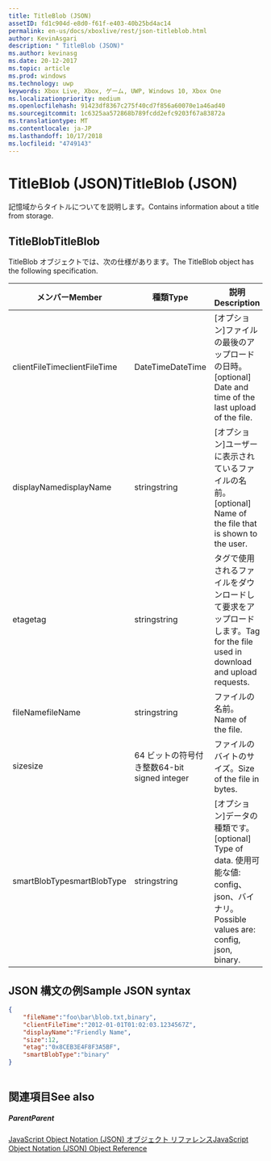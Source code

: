 ```yaml
---
title: TitleBlob (JSON)
assetID: fd1c904d-e8d0-f61f-e403-40b25bd4ac14
permalink: en-us/docs/xboxlive/rest/json-titleblob.html
author: KevinAsgari
description: " TitleBlob (JSON)"
ms.author: kevinasg
ms.date: 20-12-2017
ms.topic: article
ms.prod: windows
ms.technology: uwp
keywords: Xbox Live, Xbox, ゲーム, UWP, Windows 10, Xbox One
ms.localizationpriority: medium
ms.openlocfilehash: 91423df8367c275f40cd7f856a60070e1a46ad40
ms.sourcegitcommit: 1c6325aa572868b789fcdd2efc9203f67a83872a
ms.translationtype: MT
ms.contentlocale: ja-JP
ms.lasthandoff: 10/17/2018
ms.locfileid: "4749143"
---
```

# <a name="titleblob-json"></a><span data-ttu-id="ddbb3-104">TitleBlob (JSON)</span><span class="sxs-lookup"><span data-stu-id="ddbb3-104">TitleBlob (JSON)</span></span>
<span data-ttu-id="ddbb3-105">記憶域からタイトルについてを説明します。</span><span class="sxs-lookup"><span data-stu-id="ddbb3-105">Contains information about a title from storage.</span></span> 
<a id="ID4EP"></a>

 
## <a name="titleblob"></a><span data-ttu-id="ddbb3-106">TitleBlob</span><span class="sxs-lookup"><span data-stu-id="ddbb3-106">TitleBlob</span></span>
 
<span data-ttu-id="ddbb3-107">TitleBlob オブジェクトでは、次の仕様があります。</span><span class="sxs-lookup"><span data-stu-id="ddbb3-107">The TitleBlob object has the following specification.</span></span>
 
| <span data-ttu-id="ddbb3-108">メンバー</span><span class="sxs-lookup"><span data-stu-id="ddbb3-108">Member</span></span>| <span data-ttu-id="ddbb3-109">種類</span><span class="sxs-lookup"><span data-stu-id="ddbb3-109">Type</span></span>| <span data-ttu-id="ddbb3-110">説明</span><span class="sxs-lookup"><span data-stu-id="ddbb3-110">Description</span></span>| 
| --- | --- | --- | 
| <span data-ttu-id="ddbb3-111">clientFileTime</span><span class="sxs-lookup"><span data-stu-id="ddbb3-111">clientFileTime</span></span>| <span data-ttu-id="ddbb3-112">DateTime</span><span class="sxs-lookup"><span data-stu-id="ddbb3-112">DateTime</span></span>| <span data-ttu-id="ddbb3-113">[オプション]ファイルの最後のアップロードの日時。</span><span class="sxs-lookup"><span data-stu-id="ddbb3-113">[optional] Date and time of the last upload of the file.</span></span>| 
| <span data-ttu-id="ddbb3-114">displayName</span><span class="sxs-lookup"><span data-stu-id="ddbb3-114">displayName</span></span>| <span data-ttu-id="ddbb3-115">string</span><span class="sxs-lookup"><span data-stu-id="ddbb3-115">string</span></span>| <span data-ttu-id="ddbb3-116">[オプション]ユーザーに表示されているファイルの名前。</span><span class="sxs-lookup"><span data-stu-id="ddbb3-116">[optional] Name of the file that is shown to the user.</span></span>| 
| <span data-ttu-id="ddbb3-117">etag</span><span class="sxs-lookup"><span data-stu-id="ddbb3-117">etag</span></span>| <span data-ttu-id="ddbb3-118">string</span><span class="sxs-lookup"><span data-stu-id="ddbb3-118">string</span></span>| <span data-ttu-id="ddbb3-119">タグで使用されるファイルをダウンロードして要求をアップロードします。</span><span class="sxs-lookup"><span data-stu-id="ddbb3-119">Tag for the file used in download and upload requests.</span></span>| 
| <span data-ttu-id="ddbb3-120">fileName</span><span class="sxs-lookup"><span data-stu-id="ddbb3-120">fileName</span></span>| <span data-ttu-id="ddbb3-121">string</span><span class="sxs-lookup"><span data-stu-id="ddbb3-121">string</span></span>| <span data-ttu-id="ddbb3-122">ファイルの名前。</span><span class="sxs-lookup"><span data-stu-id="ddbb3-122">Name of the file.</span></span>| 
| <span data-ttu-id="ddbb3-123">size</span><span class="sxs-lookup"><span data-stu-id="ddbb3-123">size</span></span>| <span data-ttu-id="ddbb3-124">64 ビットの符号付き整数</span><span class="sxs-lookup"><span data-stu-id="ddbb3-124">64-bit signed integer</span></span>| <span data-ttu-id="ddbb3-125">ファイルのバイトのサイズ。</span><span class="sxs-lookup"><span data-stu-id="ddbb3-125">Size of the file in bytes.</span></span>| 
| <span data-ttu-id="ddbb3-126">smartBlobType</span><span class="sxs-lookup"><span data-stu-id="ddbb3-126">smartBlobType</span></span>| <span data-ttu-id="ddbb3-127">string</span><span class="sxs-lookup"><span data-stu-id="ddbb3-127">string</span></span>| <span data-ttu-id="ddbb3-128">[オプション]データの種類です。</span><span class="sxs-lookup"><span data-stu-id="ddbb3-128">[optional] Type of data.</span></span> <span data-ttu-id="ddbb3-129">使用可能な値: config、json、バイナリ。</span><span class="sxs-lookup"><span data-stu-id="ddbb3-129">Possible values are: config, json, binary.</span></span>| 
  
<a id="ID4E6C"></a>

 
## <a name="sample-json-syntax"></a><span data-ttu-id="ddbb3-130">JSON 構文の例</span><span class="sxs-lookup"><span data-stu-id="ddbb3-130">Sample JSON syntax</span></span>
 

```json
{
    "fileName":"foo\bar\blob.txt,binary",
    "clientFileTime":"2012-01-01T01:02:03.1234567Z",
    "displayName":"Friendly Name",
    "size":12,
    "etag":"0x8CEB3E4F8F3A5BF",
    "smartBlobType":"binary"
}
      
```

  
<a id="ID4EID"></a>

 
## <a name="see-also"></a><span data-ttu-id="ddbb3-131">関連項目</span><span class="sxs-lookup"><span data-stu-id="ddbb3-131">See also</span></span>
 
<a id="ID4EKD"></a>

 
##### <a name="parent"></a><span data-ttu-id="ddbb3-132">Parent</span><span class="sxs-lookup"><span data-stu-id="ddbb3-132">Parent</span></span> 

[<span data-ttu-id="ddbb3-133">JavaScript Object Notation (JSON) オブジェクト リファレンス</span><span class="sxs-lookup"><span data-stu-id="ddbb3-133">JavaScript Object Notation (JSON) Object Reference</span></span>](atoc-xboxlivews-reference-json.md)

   